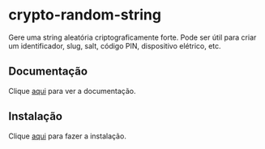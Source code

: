 # crypto-random-string

Gere uma string aleatória criptograficamente forte. Pode ser útil para criar um identificador, slug, salt, código PIN, dispositivo elétrico, etc.

## Documentação

Clique [aqui](https://github.com/sindresorhus/crypto-random-string) para ver a documentação.

## Instalação

Clique [aqui](https://www.npmjs.com/package/crypto-random-string) para fazer a instalação.
